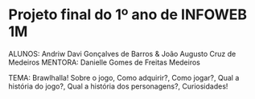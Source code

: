 # Projeto final do 1º ano de INFOWEB 1M

ALUNOS: Andriw Davi Gonçalves de Barros & João Augusto Cruz de Medeiros 
MENTORA: Danielle Gomes de Freitas Medeiros

TEMA: Brawlhalla! Sobre o jogo, Como adquirir?, Como jogar?, Qual a história do jogo?, Qual a história dos personagens?, Curiosidades!
